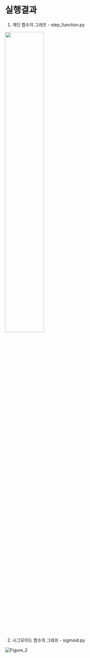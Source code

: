 # 실행결과
1. 계단 함수의 그래프 - step_function.py
<img src='https://user-images.githubusercontent.com/53163222/93405954-70a1fa80-f8c9-11ea-9f3a-c38db7594e4f.png' width='50%'>

2. 시그모이드 함수의 그래프 - sigmoid.py

![Figure_2](https://user-images.githubusercontent.com/53163222/93405957-726bbe00-f8c9-11ea-840f-8941296c18e7.png)
